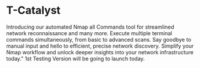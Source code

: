 # T-Catalyst
Introducing our automated Nmap all Commands tool for streamlined network reconnaissance and many more. Execute multiple terminal commands simultaneously, from basic to advanced scans. Say goodbye to manual input and hello to efficient, precise network discovery. Simplify your Nmap workflow and unlock deeper insights into your network infrastructure today."
1st Testing Version will be going to launch today.
